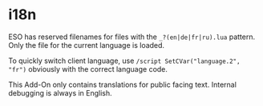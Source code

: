# i18n
ESO has reserved filenames for files with the `_?(en|de|fr|ru).lua` pattern. Only the file for the current language is loaded.  

To quickly switch client language, use `/script SetCVar("language.2", "fr")` obviously with the correct language code.

This Add-On only contains translations for public facing text. Internal debugging is always in English.
